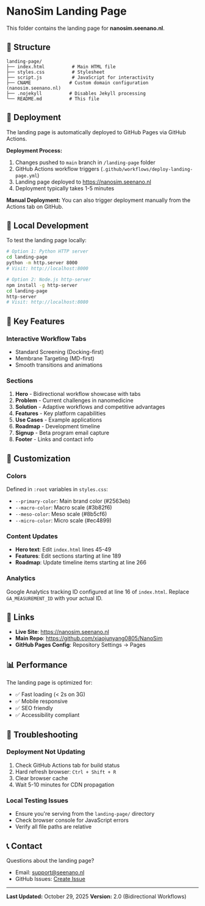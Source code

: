 # NanoSim Landing Page

This folder contains the landing page for **nanosim.seenano.nl**.

## 📁 Structure

```
landing-page/
├── index.html          # Main HTML file
├── styles.css          # Stylesheet
├── script.js           # JavaScript for interactivity
├── CNAME              # Custom domain configuration (nanosim.seenano.nl)
├── .nojekyll          # Disables Jekyll processing
└── README.md          # This file
```

## 🚀 Deployment

The landing page is automatically deployed to GitHub Pages via GitHub Actions.

**Deployment Process:**
1. Changes pushed to `main` branch in `/landing-page` folder
2. GitHub Actions workflow triggers (`.github/workflows/deploy-landing-page.yml`)
3. Landing page deployed to https://nanosim.seenano.nl
4. Deployment typically takes 1-5 minutes

**Manual Deployment:**
You can also trigger deployment manually from the Actions tab on GitHub.

## 🔧 Local Development

To test the landing page locally:

```bash
# Option 1: Python HTTP server
cd landing-page
python -m http.server 8000
# Visit: http://localhost:8000

# Option 2: Node.js http-server
npm install -g http-server
cd landing-page
http-server
# Visit: http://localhost:8080
```

## 📝 Key Features

### Interactive Workflow Tabs
- Standard Screening (Docking-first)
- Membrane Targeting (MD-first)
- Smooth transitions and animations

### Sections
1. **Hero** - Bidirectional workflow showcase with tabs
2. **Problem** - Current challenges in nanomedicine
3. **Solution** - Adaptive workflows and competitive advantages
4. **Features** - Key platform capabilities
5. **Use Cases** - Example applications
6. **Roadmap** - Development timeline
7. **Signup** - Beta program email capture
8. **Footer** - Links and contact info

## 🎨 Customization

### Colors
Defined in `:root` variables in `styles.css`:
- `--primary-color`: Main brand color (#2563eb)
- `--macro-color`: Macro scale (#3b82f6)
- `--meso-color`: Meso scale (#8b5cf6)
- `--micro-color`: Micro scale (#ec4899)

### Content Updates
- **Hero text**: Edit `index.html` lines 45-49
- **Features**: Edit sections starting at line 189
- **Roadmap**: Update timeline items starting at line 266

### Analytics
Google Analytics tracking ID configured at line 16 of `index.html`.
Replace `GA_MEASUREMENT_ID` with your actual ID.

## 🔗 Links

- **Live Site**: https://nanosim.seenano.nl
- **Main Repo**: https://github.com/xiaojunyang0805/NanoSim
- **GitHub Pages Config**: Repository Settings → Pages

## 📊 Performance

The landing page is optimized for:
- ✅ Fast loading (< 2s on 3G)
- ✅ Mobile responsive
- ✅ SEO friendly
- ✅ Accessibility compliant

## 🐛 Troubleshooting

### Deployment Not Updating
1. Check GitHub Actions tab for build status
2. Hard refresh browser: `Ctrl + Shift + R`
3. Clear browser cache
4. Wait 5-10 minutes for CDN propagation

### Local Testing Issues
- Ensure you're serving from the `landing-page/` directory
- Check browser console for JavaScript errors
- Verify all file paths are relative

## 📞 Contact

Questions about the landing page?
- Email: support@seenano.nl
- GitHub Issues: [Create Issue](https://github.com/xiaojunyang0805/NanoSim/issues)

---

**Last Updated:** October 29, 2025
**Version:** 2.0 (Bidirectional Workflows)
